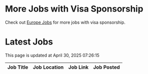 # More Jobs with Visa Sponsorship

Check out [Europe Jobs](https://github.com/sureshparimi/europejobs#latest-jobs) for more jobs with visa sponsorship.

# Latest Jobs

This page is updated at April 30, 2025 07:26:15

| Job Title | Job Location | Job Link | Job Posted |
| --- | --- | --- | --- |
